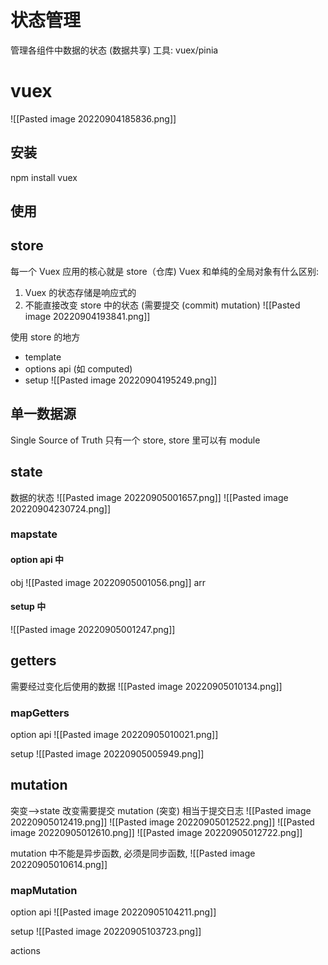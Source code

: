 # 状态管理
管理各组件中数据的状态 (数据共享)
工具: vuex/pinia
# vuex
![[Pasted image 20220904185836.png]]
## 安装
npm install vuex

## 使用

## store
每一个 Vuex 应用的核心就是 store（仓库)
Vuex 和单纯的全局对象有什么区别:
1. Vuex 的状态存储是响应式的
2. 不能直接改变 store 中的状态 (需要提交 (commit) mutation) ![[Pasted image 20220904193841.png]]

使用 store 的地方
- template
- options api (如 computed)
- setup
![[Pasted image 20220904195249.png]]


## 单一数据源
Single Source of Truth
只有一个 store, store 里可以有 module

## state
数据的状态
![[Pasted image 20220905001657.png]]
![[Pasted image 20220904230724.png]]
### mapstate
#### option api 中
obj
![[Pasted image 20220905001056.png]]
arr

#### setup 中
![[Pasted image 20220905001247.png]]

## getters
需要经过变化后使用的数据
![[Pasted image 20220905010134.png]]

### mapGetters
option api
![[Pasted image 20220905010021.png]]

setup
![[Pasted image 20220905005949.png]]

## mutation
突变-->state 改变需要提交 mutation (突变)
相当于提交日志
![[Pasted image 20220905012419.png]]
![[Pasted image 20220905012522.png]]
![[Pasted image 20220905012610.png]]
![[Pasted image 20220905012722.png]]

mutation 中不能是异步函数, 必须是同步函数,
![[Pasted image 20220905010614.png]]

### mapMutation
option api
![[Pasted image 20220905104211.png]]

setup
![[Pasted image 20220905103723.png]]

actions

